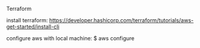 Terraform

install terraform: https://developer.hashicorp.com/terraform/tutorials/aws-get-started/install-cli

configure aws with local machine: $ aws configure

